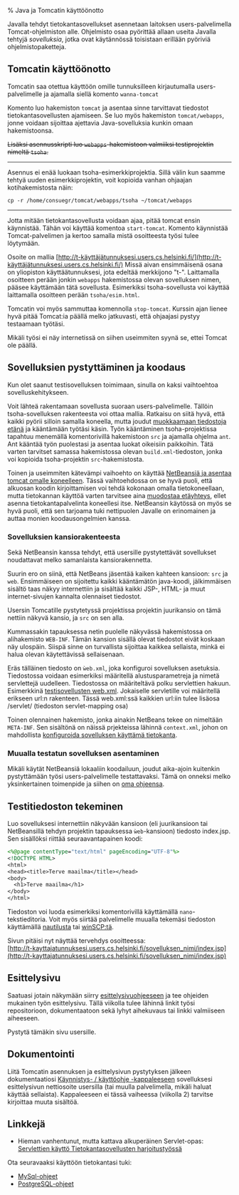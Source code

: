 % Java ja Tomcatin käyttöönotto
<!-- tags: viikko1 -->
<!-- order: 1 -->

Javalla tehdyt tietokantasovellukset 
asennetaan laitoksen users-palvelimella Tomcat-ohjelmiston alle.
Ohjelmisto osaa pyörittää allaan useita Javalla tehtyjä *sovelluksia*,
jotka ovat käytännössä toisistaan erillään pyöriviä ohjelmistopaketteja.

## Tomcatin käyttöönotto

Tomcatin saa otettua käyttöön omille tunnuksilleen
kirjautumalla users-palvelimelle ja ajamalla siellä komento `wanna-tomcat`

Komento luo hakemiston `tomcat` ja asentaa sinne tarvittavat tiedostot
tietokantasovellusten ajamiseen.
Se luo myös hakemiston `tomcat/webapps`,
jonne voidaan sijoittaa ajettavia Java-sovelluksia
kunkin omaan hakemistoonsa. 

~~Lisäksi asennusskripti luo `webapps`-hakemistoon valmiiksi testiprojektin nimeltä `tsoha`.~~

-----------

Asennus ei enää luokaan tsoha-esimerkkiprojektia. Sillä välin kun saamme tehtyä uuden esimerkkiprojektin,
voit kopioida vanhan ohjaajan kotihakemistosta näin:

~~~
cp -r /home/consuegr/tomcat/webapps/tsoha ~/tomcat/webapps
~~~

-----------

Jotta mitään tietokantasovellusta voidaan ajaa, pitää tomcat ensin käynnistää.
Tähän voi käyttää komentoa `start-tomcat`.
Komento käynnistää Tomcat-palvelimen ja kertoo samalla
mistä osoitteesta työsi tulee löytymään.

Osoite on mallia
[http://t-käyttäjätunnuksesi.users.cs.helsinki.fi/](http://t-käyttäjätunnuksesi.users.cs.helsinki.fi/)
Missä aivan ensimmäisenä osana on yliopiston käyttäätunnuksesi,
jota edeltää merkkijono "t-".
Laittamalla osoitteen perään jonkin `webapps` hakemistossa olevan
sovelluksen nimen, pääsee käyttämään tätä sovellusta.
Esimerkiksi tsoha-sovellusta voi käyttää laittamalla osoitteen perään `tsoha/esim.html`.

Tomcatin voi myös sammuttaa komennolla `stop-tomcat`.
Kurssin ajan lienee hyvä pitää Tomcat:ia päällä melko jatkuvasti,
että ohjaajasi pystyy testaamaan työtäsi.

Mikäli työsi ei näy internetissä on siihen useimmiten syynä se, ettei Tomcat ole päällä.

## Sovelluksien pystyttäminen ja koodaus

Kun olet saanut testisovelluksen toimimaan,
sinulla on kaksi vaihtoehtoa sovelluskehitykseen.

Voit lähteä rakentamaan sovellusta suoraan users-palvelimelle.
Tällöin tsoha-sovelluksen rakenteesta voi ottaa mallia.
Ratkaisu on siitä hyvä, että kaikki pyörii silloin samalla koneella,
mutta joudut [muokkaamaan tiedostoja etänä]({{rootdir}}pystytys/nautilus-ssh.html) ja kääntämään työtäsi käsin.
Työn kääntäminen tsoha-projektissa tapahtuu menemällä komentorivillä hakemistoon `src`
ja ajamalla ohjelma `ant`. Ant kääntää työn puolestasi ja asentaa luokat oikeisiin paikkoihin.
Tätä varten tarvitset samassa hakemistossa olevan `build.xml`-tiedoston, jonka voi kopioida tsoha-projektin `src`-hakemistosta.

Toinen ja useimmiten kätevämpi vaihoehto on käyttää [NetBeansiä ja asentaa tomcat omalle koneelleen](../netbeans/java.html). 
Tässä vaihtoehdossa on se hyvä puoli, että alkuosan koodin kirjoittamisen
voi tehdä kokonaan omalla tietokoneellaan, mutta tietokannan käyttöä varten
tarvitsee aina [muodostaa etäyhteys]({{rootdir}}pystytys/postgres-ssh-tunneli.html),
ellet asenna tietokantapalvelinta koneellesi itse.
NetBeansin käytössä on myös se hyvä puoli, että sen tarjoama
tuki nettipuolen Javalle on erinomainen ja auttaa monien koodausongelmien kanssa.

### Sovelluksien kansiorakenteesta

Sekä NetBeansin kanssa tehdyt, että usersille pystytettävät sovellukset noudattavat
melko samanlaista kansiorakennetta. 

Suurin ero on siinä, että NetBeans jäsentää kaiken kahteen kansioon: `src` ja `web`.
Ensimmäiseen on sijoitettu kaikki kääntämätön java-koodi, jälkimmäisen
sisältö taas näkyy internettiin ja sisältää kaikki JSP-, HTML- ja muut internet-sivujen kannalta olennaiset tiedostot. 

Usersin Tomcatille pystytetyssä projektissa projektin juurikansio on tämä nettiin
näkyvä kansio, ja `src` on sen alla.

Kummassakin tapauksessa netin puolelle näkyvässä hakemistossa on alihakemisto `WEB-INF`.
Tämän kansion sisällä olevat tiedostot eivät koskaan näy ulospäin.
Siispä sinne on turvallista sijoittaa kaikkea sellaista, minkä ei halua
olevan käytettävissä sellaisenaan.

Eräs tälläinen tiedosto on `ẁeb.xml`, joka konfiguroi sovelluksen asetuksia.
Tiedostossa voidaan esimerkiksi määritellä alustusparametreja ja nimetä servlettejä uudelleen. Tiedostossa on määriteltävä polku servlettien hakuun. 
Esimerkkinä [testisovellusten web.xml](http://www.cs.helsinki.fi/u/laine/tikas/material/web.xml).
Jokaiselle servletille voi määritellä erikseen url:n rakenteen. Tässä web.xml:ssä kaikkien url:iin tulee lisäosa /servlet/ (tiedoston servlet-mapping osa)

Toinen olennainen hakemisto, jonka ainakin NetBeans tekee on nimeltään `META-INF`.
Sen sisältönä on näissä prjekteissa lähinnä `context.xml`, 
johon on mahdollista [konfiguroida sovelluksen käyttämä tietokanta]({{rootdir}}koodaaminen/java/tietokantayhteys.html).

### Muualla testatun sovelluksen asentaminen

Mikäli käytät NetBeansiä lokaaliin koodailuun, 
joudut aika-ajoin kuitenkin pystyttämään työsi users-palvelimelle testattavaksi.
Tämä on onneksi melko yksinkertainen toimenpide ja siihen on [oma ohjeensa]({{rootdir}}koodaaminen/java/java-war-paketit.html).

## Testitiedoston tekeminen

Luo sovelluksesi internettiin näkyvään kansioon 
(eli juurikansioon tai NetBeansillä tehdyn projektin tapauksessa `ẁeb`-kansioon)
tiedosto index.jsp. Sen sisällöksi riittää seuraavantapainen koodi:

~~~jsp
<%@page contentType="text/html" pageEncoding="UTF-8"%>
<!DOCTYPE HTML>
<html>
<head><title>Terve maailma</title></head>
<body>
  <h1>Terve maailma</h1>
</body>
</html>
~~~

Tiedoston voi luoda esimerkiksi komentorivillä käyttämällä `nano`-tekstieditoria. Voit myös siirtää palvelimelle muualla tekemäsi
tiedoston käyttämällä
[nautilusta]({{rootdir}}pystytys/nautilus-ssh.html) tai
[winSCP:tä](http://winscp.net/eng/index.php).

Sivun pitäisi nyt näyttää tervehdys osoitteessa: \
[http://t-kayttajatunnuksesi.users.cs.helsinki.fi/sovelluksen_nimi/index.jsp](http://t-kayttajatunnuksesi.users.cs.helsinki.fi/sovelluksen_nimi/index.jsp)


## Esittelysivu

Saatuasi jotain näkymään siirry [esittelysivuohjeeseen]({{rootdir}}aikataulu/viikkopalautukset/esittelysivu.html)
ja tee ohjeiden mukainen työn esittelysivu. 
Tällä viikolla tulee lähinnä linkit työsi repositorioon, 
dokumentaatoon sekä lyhyt aihekuvaus tai linkki valmiiseen aiheeseen.

Pystytä tämäkin sivu usersille.

## Dokumentointi

Liitä Tomcatin asennuksen ja esittelysivun pystytyksen jälkeen dokumentaatiosi [Käynnistys- / käyttöohje -kappaleeseen]({{rootdir}}dokumentaatio-ohje.html#käynnistys--käyttöohje) 
sovelluksesi esittelysivun nettiosoite usersilla (tai muulla palvelimella, mikäli haluat käyttää sellaista).
Kappaleeseen ei tässä vaiheessa (viikolla 2) tarvitse kirjoittaa muuta sisältöä.

## Linkkejä

* Hieman vanhentunut, mutta kattava alkuperäinen Servlet-opas: [Servlettien käyttö Tietokantasovellusten harjoitustyössä](http://www.cs.helsinki.fi/u/laine/tikas/material/servlet_ohje.html)

<next>

Ota seuravaaksi käyttöön tietokantasi tuki:

* [MySql-ohjeet](mysql.html)
* [PostgreSQL-ohjeet](postgresql.html)

</next>
